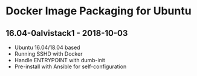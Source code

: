 Docker Image Packaging for Ubuntu
=================================

16.04-0alvistack1 - 2018-10-03
------------------------------

-   Ubuntu 16.04/18.04 based
-   Running SSHD with Docker
-   Handle ENTRYPOINT with dumb-init
-   Pre-install with Ansible for self-configuration

